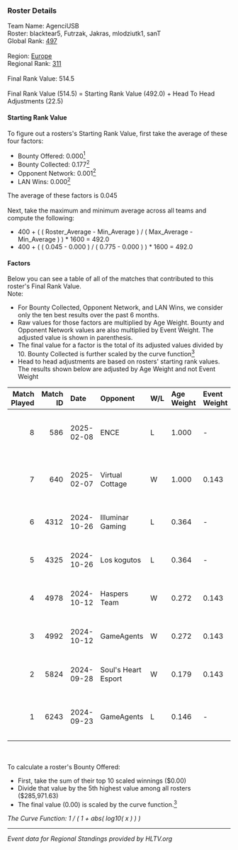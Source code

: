 ### Roster Details<br />
Team Name: AgenciUSB<br />
Roster: blacktear5, Futrzak, Jakras, mlodziutk1, sanT<br />
Global Rank: [497](../../standings_global_2025_02_28.md)<br />
<br />
Region: [Europe]( ../../standings_europe_2025_02_28.md)<br />
Regional Rank: [311]( ../../standings_europe_2025_02_28.md)<br />
<br />
Final Rank Value:  514.5<br />
<br />
Final Rank Value (514.5) = Starting Rank Value (492.0) + Head To Head Adjustments (22.5)<br />

#### Starting Rank Value<br />
To figure out a rosters's Starting Rank Value, first take the average of these four factors:<br />
- Bounty Offered: 0.000[<sup>1</sup>](#table2)
- Bounty Collected: 0.177[<sup>2</sup>](#table1)
- Opponent Network: 0.001[<sup>2</sup>](#table1)
- LAN Wins: 0.000[<sup>2</sup>](#table1)

The average of these factors is 0.045<br />
<br />
Next, take the maximum and minimum average across all teams and compute the following:<br />
- 400 + ( ( Roster_Average - Min_Average ) / ( Max_Average - Min_Average ) ) * 1600 = 492.0
- 400 + ( ( 0.045 - 0.000 ) / ( 0.775 - 0.000 ) ) * 1600 = 492.0


#### Factors<br />
Below you can see a table of all of the matches that contributed to this roster's Final Rank Value.<br />
Note:<br />

- For Bounty Collected, Opponent Network, and LAN Wins, we consider only the ten best results over the past 6 months.
- Raw values for those factors are multiplied by Age Weight. Bounty and Opponent Network values are also multiplied by Event Weight. The adjusted value is shown in parenthesis.
- The final value for a factor is the total of its adjusted values divided by 10. Bounty Collected is further scaled by the curve function[<sup>3</sup>](#curveFunction)
- Head to head adjustments are based on rosters' starting rank values. The results shown below are adjusted by Age Weight and not Event Weight
<span id="table1"></span><br />


| Match Played | Match ID | Date       | Opponent            | W/L | Age Weight | Event Weight | Bounty Collected | Opponent Network | LAN Wins  | H2H Adj. | Roster                                        |
| -: | -: | :- | :- | :- | :- | :- | :- | :- | :- | -: | :- |
|            8 |      586 | 2025-02-08 | ENCE                | L   | 1.000      | -            | -                | -                | -         |    -1.40 | blacktear5, Futrzak, Jakras, mlodziutk1, sanT |
|            7 |      640 | 2025-02-07 | Virtual Cottage     | W   | 1.000      | 0.143        | 0.000 (0.000)    | 0.000 (0.000)    | 0 (0.000) |    10.81 | blacktear5, Futrzak, Jakras, mlodziutk1, sanT |
|            6 |     4312 | 2024-10-26 | Illuminar Gaming    | L   | 0.364      | -            | -                | -                | -         |    -1.14 | blacktear5, Futrzak, Jakras, pr3e, sanT       |
|            5 |     4325 | 2024-10-26 | Los kogutos         | L   | 0.364      | -            | -                | -                | -         |    -0.71 | blacktear5, Futrzak, Jakras, pr3e, sanT       |
|            4 |     4978 | 2024-10-12 | Haspers Team        | W   | 0.272      | 0.143        | 0.000 (0.000)    | 0.033 (0.001)    | 0 (0.000) |     5.59 | blacktear5, Futrzak, Jakras, pr3e, sanT       |
|            3 |     4992 | 2024-10-12 | GameAgents          | W   | 0.272      | 0.143        | 0.006 (0.000)    | 0.183 (0.007)    | 0 (0.000) |     6.97 | blacktear5, Futrzak, Jakras, pr3e, sanT       |
|            2 |     5824 | 2024-09-28 | Soul's Heart Esport | W   | 0.179      | 0.143        | 0.000 (0.000)    | 0.123 (0.003)    | 0 (0.000) |     3.21 | blacktear5, Futrzak, Jakras, pr3e, sanT       |
|            1 |     6243 | 2024-09-23 | GameAgents          | L   | 0.146      | -            | -                | -                | -         |    -0.83 | blacktear5, frox, Futrzak, Jakras, onStyle    |

<br />
<span id="table2"></span><br />
To calculate a roster's Bounty Offered:<br />

- First, take the sum of their top 10 scaled winnings ($0.00)
- Divide that value by the 5th highest value among all rosters ($285,971.63)
- The final value (0.00) is scaled by the curve function.[<sup>3</sup>](#curveFunction)

<span id="curveFunction"></span>_The Curve Function: 1 / ( 1 + abs( log10( x ) ) )_<br />

---
_Event data for Regional Standings provided by HLTV.org_<br />

